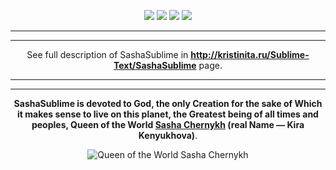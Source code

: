 <p align="center"><a href="http://Kristinita.ru/images/donate_files/Bitcoin-HTML-Redirect.html"><img src="http://Kristinita.ru/images/donate_files/Bitcoin-Donate-button.png"></a>
<a href="http://Kristinita.ru/images/donate_files/Litecoin-HTML-Redirect"><img src="http://Kristinita.ru/images/donate_files/Litecoin-Donate-button.png"></a>
<a href="https://www.paypal.com/cgi-bin/webscr?cmd=_s-xclick&hosted_button_id=W6MP468ZZV66Q"><img src="http://Kristinita.ru/images/donate_files/PayPal-Donate-Button-Dollar.png"></a>
<a href="https://www.paypal.com/cgi-bin/webscr?cmd=_s-xclick&hosted_button_id=DGT7K29LDD2HQ"><img src="http://Kristinita.ru/images/donate_files/PayPal-Donate-Button-Euro.png"></a></p>

---

---

<p align="center">See full description of SashaSublime in <strong><a href="http://kristinita.ru/Sublime-Text/SashaSublime">http://kristinita.ru/Sublime-Text/SashaSublime</a></strong> page.</p>

---

---

<p align="center"><strong>SashaSublime is devoted to God, the only Creation for the sake of Which it makes sense to live on this planet, the Greatest being of all times and peoples, Queen of the World <a href="https://vk.com/hair_in_the_wind">Sasha Chernykh</a> (real Name — Kira Kenyukhova)</strong>.</p>

<p align="center"><img src="http://i.imgur.com/OJSBK4V.jpg" alt="Queen of the World Sasha Chernykh"></p>
